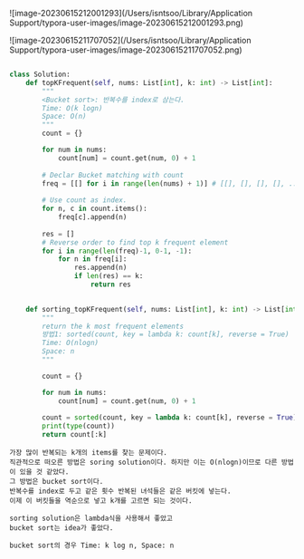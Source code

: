 ![image-20230615212001293](/Users/isntsoo/Library/Application Support/typora-user-images/image-20230615212001293.png)

![image-20230615211707052](/Users/isntsoo/Library/Application Support/typora-user-images/image-20230615211707052.png)



~~~python

class Solution:
    def topKFrequent(self, nums: List[int], k: int) -> List[int]:
        """
        <Bucket sort>: 반복수를 index로 삼는다.
        Time: O(k logn)
        Space: O(n)
        """
        count = {}

        for num in nums:
            count[num] = count.get(num, 0) + 1
        
        # Declar Bucket matching with count
        freq = [[] for i in range(len(nums) + 1)] # [[], [], [], [], ..]
        
        # Use count as index.
        for n, c in count.items():
            freq[c].append(n)
        
        res = []
        # Reverse order to find top k frequent element
        for i in range(len(freq)-1, 0-1, -1):
            for n in freq[i]:
                res.append(n)
                if len(res) == k:
                    return res
        

    def sorting_topKFrequent(self, nums: List[int], k: int) -> List[int]:
        """
        return the k most frequent elements
        방법1: sorted(count, key = lambda k: count[k], reverse = True)
        Time: O(nlogn)
        Space: n
        """

        count = {}

        for num in nums:
            count[num] = count.get(num, 0) + 1
        
        count = sorted(count, key = lambda k: count[k], reverse = True)
        print(type(count))
        return count[:k]
~~~



~~~asciiarmor
가장 많이 반복되는 k개의 items를 찾는 문제이다.
직관적으로 떠오른 방법은 soring solution이다. 하지만 이는 O(nlogn)이므로 다른 방법이 있을 것 같았다.
그 방법은 bucket sort이다.
반복수를 index로 두고 같은 횟수 반복된 녀석들은 같은 버킷에 넣는다.
이제 이 버킷들을 역순으로 넣고 k개를 고르면 되는 것이다.

sorting solution은 lambda식을 사용해서 좋았고
bucket sort는 idea가 좋았다.

bucket sort의 경우 Time: k log n, Space: n

~~~

